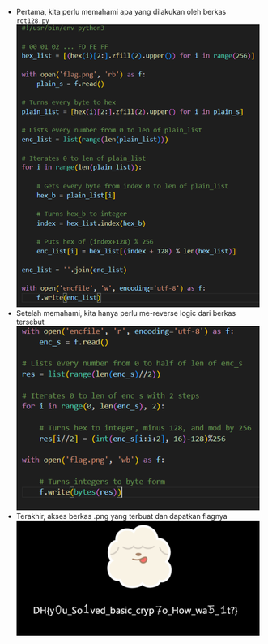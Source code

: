 - Pertama, kita perlu memahami apa yang dilakukan oleh berkas `rot128.py` <br>
![alt text](./image-1.png)
- Setelah memahami, kita hanya perlu me-reverse logic dari berkas tersebut <br>
![alt text](./image-2.png)
- Terakhir, akses berkas .png yang terbuat dan dapatkan flagnya <br>
![alt text](./flag.png)